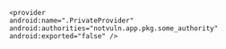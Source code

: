        <provider
        android:name=".PrivateProvider"
        android:authorities="notvuln.app.pkg.some_authority"
        android:exported="false" />